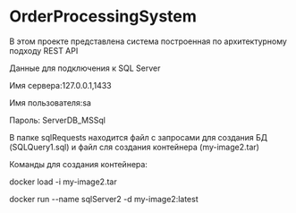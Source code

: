 # OrderProcessingSystem
В этом проекте представлена система построенная по архитектурному подходу REST API

Данные для подключения к SQL Server

Имя сервера:127.0.0.1,1433

Имя пользователя:sa

Пароль: ServerDB_MSSql

В папке sqlRequests находится файл с запросами для создания БД (SQLQuery1.sql) и файл сля создания контейнера (my-image2.tar)

Команды для создания контейнера:

docker load -i my-image2.tar

docker run --name sqlServer2 -d my-image2:latest

